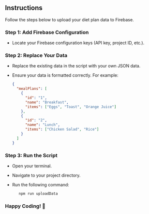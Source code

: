 ## Instructions

Follow the steps below to upload your diet plan data to Firebase.

### Step 1: Add Firebase Configuration

- Locate your Firebase configuration keys (API key, project ID, etc.).
### Step 2: Replace Your Data

- Replace the existing data in the script with your own JSON data.
- Ensure your data is formatted correctly. For example:

  ```json
  {
    "mealPlans": [
      {
        "id": "1",
        "name": "Breakfast",
        "items": ["Eggs", "Toast", "Orange Juice"]
      },
      {
        "id": "2",
        "name": "Lunch",
        "items": ["Chicken Salad", "Rice"]
      }
    ]
  }

### Step 3: Run the Script
 - Open your terminal.

 - Navigate to your project directory.

 - Run the following command:

    ```bash
       npm run uploadData

### Happy Coding! 🎉
